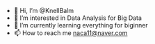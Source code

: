 - 👋 Hi, I’m @KnellBalm
- 👀 I’m interested in Data Analysis for Big Data
- 🌱 I’m currently learning everything for biginner
- 📫 How to reach me naca11@naver.com

<!---
KnellBalm/KnellBalm is a ✨ special ✨ repository because its `README.md` (this file) appears on your GitHub profile.
You can click the Preview link to take a look at your changes.
--->
